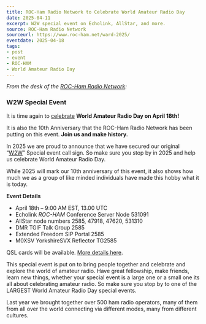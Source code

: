 ```yaml
---
title: ROC-Ham Radio Network to Celebrate World Amateur Radio Day
date: 2025-04-11
excerpt: W2W special event on Echolink, AllStar, and more.
source: ROC-Ham Radio Network
sourceurl: https://www.roc-ham.net/ward-2025/
eventdate: 2025-04-18 
tags:
- post
- event
- ROC-HAM
- World Amateur Radio Day
---
```

*From the desk of the [ROC-Ham Radio Network](https://www.roc-ham.net/):*

### W2W Special Event

It is time again to [celebrate](https://www.roc-ham.net/ward-2025/) **World Amateur Radio Day on April 18th!**

It is also the 10th Anniversary that the ROC-Ham Radio Network has been putting on this event. **Join us and make history.**

In 2025 we are proud to announce that we have secured our original “[W2W](https://www.qrz.com/db/W2W)” Special event call sign. So make sure you stop by in 2025 and help us celebrate World Amateur Radio Day.

While 2025 will mark our 10th anniversary of this event, it also shows how much we as a group of like minded individuals have made this hobby what it is today.

**Event Details**

- April 18th – 9:00 AM EST, 13.00 UTC
- Echolink *ROC-HAM* Conference Server Node 531091
- AllStar node numbers 2585, 47918, 47620, 531310
- DMR TGIF Talk Group 2585
- Extended Freedom SIP Portal 2585
- M0XSV YorkshireSVX Reflector TG2585

QSL cards will be available. [More details here](https://www.roc-ham.net/ward-2025/).

This special event is put on to bring people together and celebrate and explore the world of amateur radio. Have great fellowship, make friends, learn new things, whether your special event is a large one or a small one its all about celebrating amateur radio. So make sure you stop by to one of the LARGEST World Amateur Radio Day special events.

Last year we brought together over 500 ham radio operators, many of them from all over the world connecting via different modes, many from different cultures.

